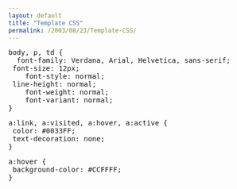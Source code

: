 ```yaml
---
layout: default
title: "Template CSS"
permalink: /2003/08/23/Template-CSS/
---
```


<PRE>body, p, td {<BR>	font-family: Verdana, Arial, Helvetica, sans-serif;<BR>	font-size: 12px;<BR>	font-style: normal;<BR>	line-height: normal;<BR>	font-weight: normal;<BR>	font-variant: normal;<BR>}</PRE><PRE>a:link, a:visited, a:hover, a:active {<BR>	color: #0033FF;<BR>	text-decoration: none;<BR>}</PRE><PRE>a:hover {<BR>	background-color: #CCFFFF;<BR>}</PRE>
